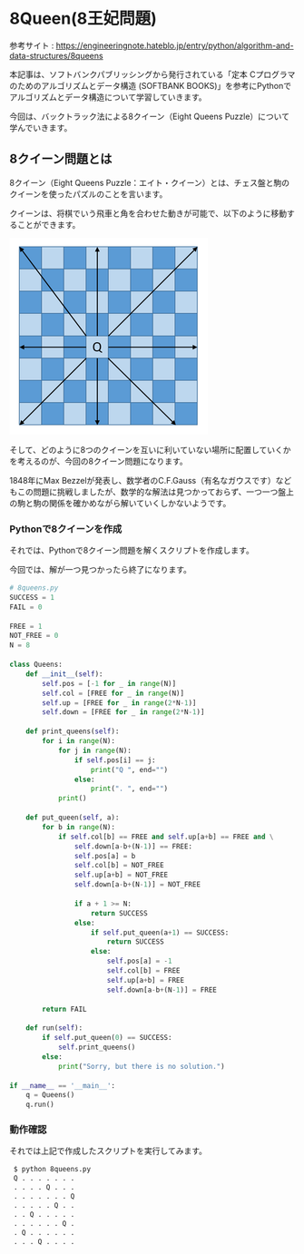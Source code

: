 # 8Queen(8王妃問題)

参考サイト : https://engineeringnote.hateblo.jp/entry/python/algorithm-and-data-structures/8queens


本記事は、ソフトバンクパブリッシングから発行されている「定本 Cプログラマのためのアルゴリズムとデータ構造 (SOFTBANK BOOKS)」を参考にPythonでアルゴリズムとデータ構造について学習していきます。

今回は、バックトラック法による8クイーン（Eight Queens Puzzle）について学んでいきます。

## 8クイーン問題とは

8クイーン（Eight Queens Puzzle：エイト・クイーン）とは、チェス盤と駒のクイーンを使ったパズルのことを言います。

クイーンは、将棋でいう飛車と角を合わせた動きが可能で、以下のように移動することができます。

![図](./image.png)

そして、どのように8つのクイーンを互いに利いていない場所に配置していくかを考えるのが、今回の8クイーン問題になります。

1848年にMax Bezzelが発表し、数学者のC.F.Gauss（有名なガウスです）などもこの問題に挑戦しましたが、数学的な解法は見つかっておらず、一つ一つ盤上の駒と駒の関係を確かめながら解いていくしかないようです。 

### Pythonで8クイーンを作成

それでは、Pythonで8クイーン問題を解くスクリプトを作成します。

今回では、解が一つ見つかったら終了になります。


```python
# 8queens.py
SUCCESS = 1
FAIL = 0

FREE = 1
NOT_FREE = 0
N = 8

class Queens:
    def __init__(self):
        self.pos = [-1 for _ in range(N)]
        self.col = [FREE for _ in range(N)]
        self.up = [FREE for _ in range(2*N-1)]
        self.down = [FREE for _ in range(2*N-1)]

    def print_queens(self):
        for i in range(N):
            for j in range(N):
                if self.pos[i] == j:
                    print("Q ", end="")
                else:
                    print(". ", end="")
            print()

    def put_queen(self, a):
        for b in range(N):
            if self.col[b] == FREE and self.up[a+b] == FREE and \
                self.down[a-b+(N-1)] == FREE:
                self.pos[a] = b
                self.col[b] = NOT_FREE
                self.up[a+b] = NOT_FREE
                self.down[a-b+(N-1)] = NOT_FREE

                if a + 1 >= N:
                    return SUCCESS
                else:
                    if self.put_queen(a+1) == SUCCESS:
                        return SUCCESS
                    else:
                        self.pos[a] = -1
                        self.col[b] = FREE
                        self.up[a+b] = FREE
                        self.down[a-b+(N-1)] = FREE

        return FAIL

    def run(self):
        if self.put_queen(0) == SUCCESS:
            self.print_queens()
        else:
            print("Sorry, but there is no solution.")

if __name__ == '__main__':
    q = Queens()
    q.run()
```

### 動作確認

それでは上記で作成したスクリプトを実行してみます。

```shell
 $ python 8queens.py
 Q . . . . . . .
 . . . . Q . . .
 . . . . . . . Q
 . . . . . Q . .
 . . Q . . . . .
 . . . . . . Q .
 . Q . . . . . .
 . . . Q . . . .
```


